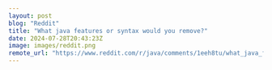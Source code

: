 ```yaml
---
layout: post
blog: "Reddit"
title: "What java features or syntax would you remove?"
date: 2024-07-28T20:43:23Z
image: images/reddit.png
remote_url: "https://www.reddit.com/r/java/comments/1eeh8tu/what_java_features_or_syntax_would_you_remove/"
---
```

